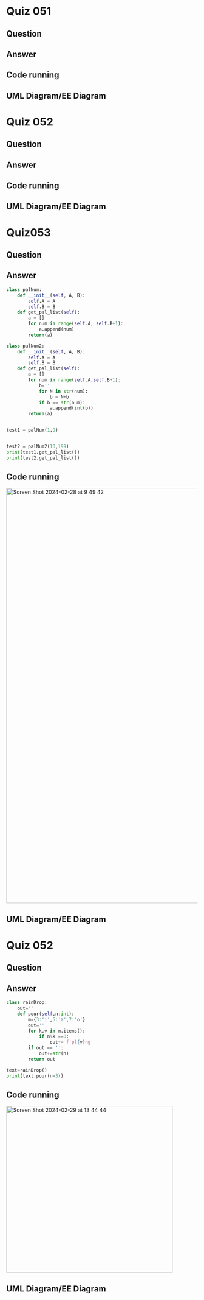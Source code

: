 # Quiz 051
## Question
## Answer
## Code running
## UML Diagram/EE Diagram

# Quiz 052
## Question
## Answer
## Code running
## UML Diagram/EE Diagram

# Quiz053
## Question
## Answer
```.py
class palNum:
    def __init__(self, A, B):
        self.A = A
        self.B = B
    def get_pal_list(self):
        a = []
        for num in range(self.A, self.B+1):
            a.append(num)
        return(a)

class palNum2:
    def __init__(self, A, B):
        self.A = A
        self.B = B
    def get_pal_list(self):
        a = []
        for num in range(self.A,self.B+1):
            b=''
            for N in str(num):
                b = N+b
            if b == str(num):
                a.append(int(b))
        return(a)


test1 = palNum(1,9)


test2 = palNum2(10,199)
print(test1.get_pal_list())
print(test2.get_pal_list())
```
## Code running

<img width="1091" alt="Screen Shot 2024-02-28 at 9 49 42" src="https://github.com/Yuiko-tsr/unit-3/assets/134657923/3c937245-32e6-4267-ac1a-31fd7d70060b">

## UML Diagram/EE Diagram

# Quiz 052
## Question
## Answer
```.py
class rainDrop:
    out=''
    def pour(self,n:int):
        m={3:'i',5:'a',7:'o'}
        out=''
        for k,v in m.items():
            if n%k ==0:
                out+= f'pl{v}ng'
        if out == '':
            out+=str(n)
        return out

text=rainDrop()
print(text.pour(n=3))
```
## Code running

<img width="438" alt="Screen Shot 2024-02-29 at 13 44 44" src="https://github.com/Yuiko-tsr/unit-3/assets/134657923/ce17d177-cdea-4511-ae1e-2e9cd7e46426">

## UML Diagram/EE Diagram

